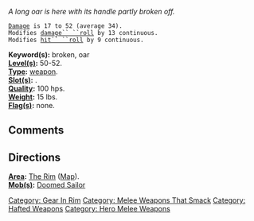 *A long oar is here with its handle partly broken off.*

[`Damage`](Melee_Weapon_Values "wikilink")` is 17 to 52 (average 34).`  
`Modifies `[`damage`` ``roll`](Damage_Roll "wikilink")` by 13 continuous.`  
`Modifies `[`hit`` ``roll`](Hit_Roll "wikilink")` by 9 continuous.`

**Keyword(s):** broken, oar  
**[Level(s)](Object_Level "wikilink"):** 50-52.  
**[Type](:Category:_Object_Types "wikilink"):** [
weapon](:Category:_Melee_Weapons "wikilink").  
**[Slot(s)](Object_Slots "wikilink"):** <wielded>.  
**[Quality](Object_Quality "wikilink"):** 100 hps.  
**[Weight](Object_Weight "wikilink"):** 15 lbs.  
**[Flag(s)](:Category:_Object_Flags "wikilink"):** none.  

## Comments

## Directions

**[Area](:Category:_Areas "wikilink"):** [The
Rim](:Category:_Rim "wikilink") ([Map](Rim_Map "wikilink")).  
**[Mob(s)](:Category:_Mobs "wikilink"):** [Doomed
Sailor](Doomed_Sailor "wikilink")  

[Category: Gear In Rim](Category:_Gear_In_Rim "wikilink") [Category:
Melee Weapons That Smack](Category:_Melee_Weapons_That_Smack "wikilink")
[Category: Hafted Weapons](Category:_Hafted_Weapons "wikilink")
[Category: Hero Melee Weapons](Category:_Hero_Melee_Weapons "wikilink")
